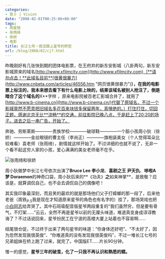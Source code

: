 ```yaml
---
categories:
- 景彡 | Vision
date: "2008-02-01T00:25:06+08:00"
tags:
- 周星驰
- 张雨绮
- 徐娇
- 电影
title: 长江七号－我没跟上星爷的转型
url: /blog/2008/02/cj7.html
---
```

昨晚刚好有几张快到期的团体电影票，在王府井的新东安影城（八卦两句，新东安影城原来的域名[http://www.xfilmcity.com](http://www.xfilmcity.com)｛**请勿点击！**此域名目前**[很黄很暴力](http://www.cnbeta.com/articles/46556.htm "网页很黄很暴力")**｝，在我的电影票上标注的，我本来想去看下有什么电影上映的，结果该域名被别人抢注了，倒是暗合了这个域名的**X**字样  ，原来电影院被百老汇影城合并了，就用了[http://www.b-cinema.cn](http://www.b-cinema.cn/)代替了原域名，不过一个影城竟然不愿意把旧域名多花百来块钱多保留两年，真够绝的。）打住打住，切回正题，感谢北京无比**流畅**的交通，前往影院已晚八点，于是赶上了20:20的场子。进去之后一串广告，开始了。
<!--more-->

奔驰、劳斯莱斯————贵族学校————破球鞋————一个脏小孩周小狄（徐娇）————金丝眼镜的曹主任（李尚正）————旗袍装美女（个人觉得耳朵比较难看）袁老师（张雨绮），剧情就这样开始了。不过详细的也就不说了，无非一个看不起这穷人家的小孩，爱心满满的美女老师毫不在乎。

![张雨绮和徐娇](/images/posts/zhangyuqi.jpg "张雨绮和徐娇")

周小狄做梦中长江七号依次出演了**Bruce Lee 李小龙**、**喜剧之王 尹天仇**、**哆啦A梦 Doraemon**的神奇口袋，周小狄后来的**《功夫》**之**如来神掌**，是致敬？应该是，就算调侃自己，也不会去调侃自己的偶像吧！

其实我印象最深刻，而且笑的最欢的就是那场他们父子打蟑螂的那一段了，后来他老爸（周铁<sub>P.S</sub>我是现在才知道原来星爷的角色也有名字的）挂了，那场哭戏也把[小白同志][1]给弄哭了。其中石班瑜配音版星爷两段重复的“我们虽然穷，但是要有骨气，不打架……”云云，全然不再是星爷以前的无厘头味道，难道真变身成谆谆教诲了？不过话说回来，星爷扮民工在宁波的高楼大厦上站着也不容易啊……

结尾很仓促，不过终于出来了两句星爷的味道：“你身体还好吧”、“不太好了，因为忽然发现我很英俊”、“你难道真的没有发现我很英俊吗”，不过一堆长江七号的兄弟姐妹在桥上跑了过来，就完了。中国版ET……片长90分钟。

惟一的感觉，**星爷三年的破茧，化了一只我不再认识和熟悉的蝶。**

 [1]: http://baipig.blogspot.com/